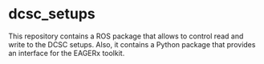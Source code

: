 # dcsc_setups
This repository contains a ROS package that allows to control read and write to the DCSC setups. Also, it contains a Python package that provides an interface for the EAGERx toolkit.
